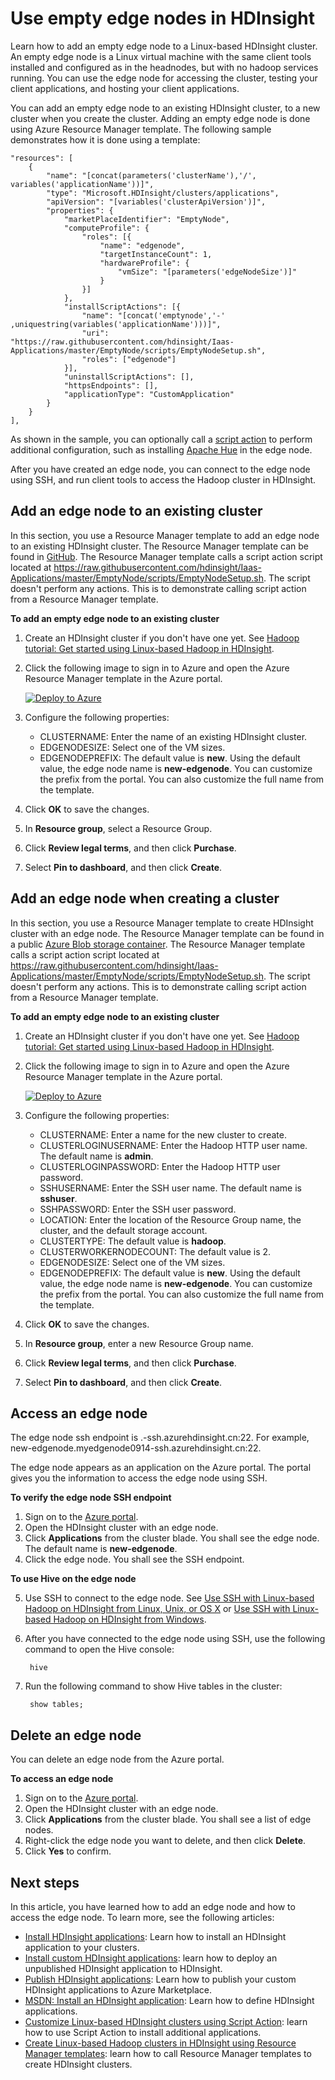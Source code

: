 <!-- not suitable for Mooncake -->

<properties
	pageTitle="Use empty edge nodes in HDInsight | Azure"
	description="How to add an ampty edge node to HDInsight cluster that can be used as a client, and to test/host your HDInsight applications."
	services="hdinsight"
	editor="cgronlun"
	manager="jhubbard"
	authors="mumian"
	tags="azure-portal"
	documentationCenter=""/>

<tags
	ms.service="hdinsight"
	ms.workload="big-data"
	ms.tgt_pltfrm="na"
	ms.devlang="na"
	ms.topic="article"
	ms.date="09/14/2016"
	wacn.date=""
	ms.author="jgao"/>

# Use empty edge nodes in HDInsight

Learn how to add an empty edge node to a Linux-based HDInsight cluster. An empty edge node is a Linux virtual machine with the same client tools installed and configured as in the headnodes, but with no hadoop services running. You can use the edge node for accessing the cluster, testing your client applications, and hosting your client applications. 

You can add an empty edge node to an existing HDInsight cluster, to a new cluster when you create the cluster. Adding an empty edge node is done using Azure Resource Manager template.  The following sample demonstrates how it is done using a template:

    "resources": [
		{
			"name": "[concat(parameters('clusterName'),'/', variables('applicationName'))]",
			"type": "Microsoft.HDInsight/clusters/applications",
			"apiVersion": "[variables('clusterApiVersion')]",
			"properties": {
				"marketPlaceIdentifier": "EmptyNode",
				"computeProfile": {
					"roles": [{
						"name": "edgenode",
						"targetInstanceCount": 1,
						"hardwareProfile": {
							"vmSize": "[parameters('edgeNodeSize')]"
						}
					}]
				},
				"installScriptActions": [{
					"name": "[concat('emptynode','-' ,uniquestring(variables('applicationName')))]",
					"uri": "https://raw.githubusercontent.com/hdinsight/Iaas-Applications/master/EmptyNode/scripts/EmptyNodeSetup.sh",
					"roles": ["edgenode"]
				}],
				"uninstallScriptActions": [],
				"httpsEndpoints": [],
				"applicationType": "CustomApplication"
			}
		}
	],

As shown in the sample, you can optionally call a [script action](/documentation/articles/hdinsight-hadoop-customize-cluster-v1/) to perform additional configuration, such as installing [Apache Hue](/documentation/articles/hdinsight-hadoop-hue-linux/) in the edge node.

After you have created an edge node, you can connect to the edge node using SSH, and run client tools to access the Hadoop cluster in HDInsight.

## Add an edge node to an existing cluster

In this section, you use a Resource Manager template to add an edge node to an existing HDInsight cluster.  The Resource Manager template can be found in [GitHub](https://github.com/hdinsight/Iaas-Applications/tree/master/EmptyNode). The Resource Manager template calls a script action script located at https://raw.githubusercontent.com/hdinsight/Iaas-Applications/master/EmptyNode/scripts/EmptyNodeSetup.sh. The script doesn't perform any actions.  This is to demonstrate calling script action from a Resource Manager template.

**To add an empty edge node to an existing cluster**

1. Create an HDInsight cluster if you don't have one yet.  See [Hadoop tutorial: Get started using Linux-based Hadoop in HDInsight](/documentation/articles/hdinsight-hadoop-tutorial-get-started-windows-v1/).
2. Click the following image to sign in to Azure and open the Azure Resource Manager template in the Azure portal. 

    <a href="https://portal.azure.cn/#create/Microsoft.Template/uri/https%3A%2F%2Fraw.githubusercontent.com%2Fhdinsight%2FIaas-Applications%2Fmaster%2FEmptyNode%2Fazuredeploy.json" target="_blank"><img src="https://acom.azurecomcdn.net/80C57D/cdn/mediahandler/docarticles/dpsmedia-prod/azure.microsoft.com/documentation/articles/hdinsight-hbase-tutorial-get-started-v1/20160201111850/deploy-to-azure.png" alt="Deploy to Azure"></a>

3. Configure the following properties:

	- CLUSTERNAME: Enter the name of an existing HDInsight cluster.
	- EDGENODESIZE: Select one of the VM sizes.
	- EDGENODEPREFIX: The default value is **new**.  Using the default value, the edge node name is **new-edgenode**.  You can customize the prefix from the portal. You can also customize the full name from the template.


4. Click **OK** to save the changes.
5. In **Resource group**, select a Resource Group.
6. Click **Review legal terms**, and then click **Purchase**.
7. Select **Pin to dashboard**, and then click **Create**.

## Add an edge node when creating a cluster

In this section, you use a Resource Manager template to create HDInsight cluster with an edge node.  The Resource Manager template can be found in a public [Azure Blob storage container](http://hditutorialdata.blob.core.windows.net/armtemplates/create-linux-based-hadoop-cluster-in-hdinsight-with-edge-node.json). The Resource Manager template calls a script action script located at https://raw.githubusercontent.com/hdinsight/Iaas-Applications/master/EmptyNode/scripts/EmptyNodeSetup.sh. The script doesn't perform any actions.  This is to demonstrate calling script action from a Resource Manager template.

**To add an empty edge node to an existing cluster**

1. Create an HDInsight cluster if you don't have one yet.  See [Hadoop tutorial: Get started using Linux-based Hadoop in HDInsight](/documentation/articles/hdinsight-hadoop-tutorial-get-started-windows-v1/).
2. Click the following image to sign in to Azure and open the Azure Resource Manager template in the Azure portal. 

    <a href="https://portal.azure.cn/#create/Microsoft.Template/uri/https%3A%2F%2Fhditutorialdata.blob.core.windows.net%2Farmtemplates%2Fcreate-linux-based-hadoop-cluster-in-hdinsight-with-edge-node.json" target="_blank"><img src="https://acom.azurecomcdn.net/80C57D/cdn/mediahandler/docarticles/dpsmedia-prod/azure.microsoft.com/documentation/articles/hdinsight-hbase-tutorial-get-started-v1/20160201111850/deploy-to-azure.png" alt="Deploy to Azure"></a>

3. Configure the following properties:
		
	- CLUSTERNAME: Enter a name for the new cluster to create.
	- CLUSTERLOGINUSERNAME: Enter the Hadoop HTTP user name.  The default name is **admin**.
	- CLUSTERLOGINPASSWORD: Enter the Hadoop HTTP user password.
	- SSHUSERNAME: Enter the SSH user name. The default name is **sshuser**.
	- SSHPASSWORD: Enter the SSH user password.
	- LOCATION: Enter the location of the Resource Group name, the cluster, and the default storage account.
	- CLUSTERTYPE: The default value is **hadoop**.
	- CLUSTERWORKERNODECOUNT: The default value is 2.
	- EDGENODESIZE: Select one of the VM sizes.
	- EDGENODEPREFIX: The default value is **new**.  Using the default value, the edge node name is **new-edgenode**.  You can customize the prefix from the portal. You can also customize the full name from the template.

4. Click **OK** to save the changes.
5. In **Resource group**, enter a new Resource Group name.
6. Click **Review legal terms**, and then click **Purchase**.
7. Select **Pin to dashboard**, and then click **Create**. 


## Access an edge node

The edge node ssh endpoint is <EdgeNodeName>.<ClusterName>-ssh.azurehdinsight.cn:22.  For example, new-edgenode.myedgenode0914-ssh.azurehdinsight.cn:22.

The edge node appears as an application on the Azure portal.  The portal gives you the information to access the edge node using SSH.

**To verify the edge node SSH endpoint**

1. Sign on to the [Azure portal](https://portal.azure.cn).
2. Open the HDInsight cluster with an edge node.
3. Click **Applications** from the cluster blade. You shall see the edge node.  The default name is **new-edgenode**.
4. Click the edge node. You shall see the SSH endpoint.

**To use Hive on the edge node**

5. Use SSH to connect to the edge node.  See [Use SSH with Linux-based Hadoop on HDInsight from Linux, Unix, or OS X](/documentation/articles/hdinsight-hadoop-linux-use-ssh-unix/) or [Use SSH with Linux-based Hadoop on HDInsight from Windows](/documentation/articles/hdinsight-hadoop-linux-use-ssh-windows/).
6. After you have connected to the edge node using SSH, use the following command to open the Hive console:

		hive
7. Run the following command to show Hive tables in the cluster:

		show tables;

## Delete an edge node

You can delete an edge node from the Azure portal.

**To access an edge node**

1. Sign on to the [Azure portal](https://portal.azure.cn).
2. Open the HDInsight cluster with an edge node.
3. Click **Applications** from the cluster blade. You shall see a list of edge nodes.  
4. Right-click the edge node you want to delete, and then click **Delete**.
5. Click **Yes** to confirm.

## Next steps

In this article, you have learned how to add an edge node and how to access the edge node. To learn more, see the following articles:

- [Install HDInsight applications](/documentation/articles/hdinsight-apps-install-applications/): Learn how to install an HDInsight application to your clusters.
- [Install custom HDInsight applications](/documentation/articles/hdinsight-apps-install-custom-applications/): learn how to deploy an unpublished HDInsight application to HDInsight.
- [Publish HDInsight applications](/documentation/articles/hdinsight-apps-publish-applications/): Learn how to publish your custom HDInsight applications to Azure Marketplace.
- [MSDN: Install an HDInsight application](https://msdn.microsoft.com/zh-cn/library/mt706515.aspx): Learn how to define HDInsight applications.
- [Customize Linux-based HDInsight clusters using Script Action](/documentation/articles/hdinsight-hadoop-customize-cluster-v1/): learn how to use Script Action to install additional applications.
- [Create Linux-based Hadoop clusters in HDInsight using Resource Manager templates](/documentation/articles/hdinsight-hadoop-create-linux-clusters-arm-templates/): learn how to call Resource Manager templates to create HDInsight clusters.


